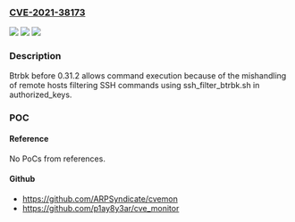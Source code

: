 ### [CVE-2021-38173](https://cve.mitre.org/cgi-bin/cvename.cgi?name=CVE-2021-38173)
![](https://img.shields.io/static/v1?label=Product&message=n%2Fa&color=blue)
![](https://img.shields.io/static/v1?label=Version&message=n%2Fa&color=blue)
![](https://img.shields.io/static/v1?label=Vulnerability&message=n%2Fa&color=brighgreen)

### Description

Btrbk before 0.31.2 allows command execution because of the mishandling of remote hosts filtering SSH commands using ssh_filter_btrbk.sh in authorized_keys.

### POC

#### Reference
No PoCs from references.

#### Github
- https://github.com/ARPSyndicate/cvemon
- https://github.com/p1ay8y3ar/cve_monitor

